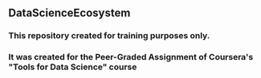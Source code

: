 ## DataScienceEcosystem
### This repository created for training purposes only.
### It was created for the Peer-Graded Assignment of Coursera's "Tools for Data Science" course
